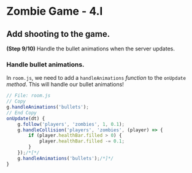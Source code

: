 # Zombie Game - 4.I

## Add shooting to the game.

**(Step 9/10)** Handle the bullet animations when the server updates.

### Handle bullet animations.

In `room.js`, we need to add a `handleAnimations` _function_ to the `onUpdate` _method_. This will handle our bullet animations!

``` javascript
// File: room.js
// Copy
g.handleAnimations('bullets');
// End Copy
onUpdate(dt) {
	g.follow('players', 'zombies', 1, 0.1);
	g.handleCollision('players', 'zombies', (player) => {
		if (player.healthBar.filled > 0) {
			player.healthBar.filled -= 0.1;
		}
	});/*[*/
	g.handleAnimations('bullets');/*]*/
}
```
